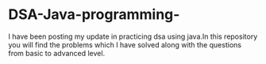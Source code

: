 # DSA-Java-programming-
I have been posting my update in practicing dsa using java.In this repository you will find the problems which I have solved along with the questions from basic to advanced level.
